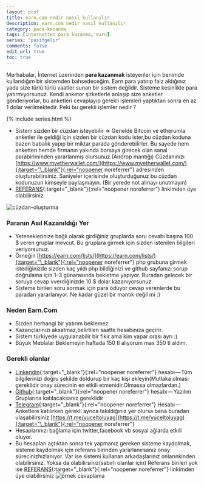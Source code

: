 ```yaml
---
layout: post
title: earn.com nedir nasıl kullanılır
description: earn.com nedir nasıl kullanılır
category: para-kazanma
tags: [internetten para kazanma, earn]
series: "pasifgelir"
comments: false
edit_url: true
toc: true
---
```


Merhabalar, İnternet üzerinden **para kazanmak** isteyenler için benimde kullandığım bir sistemden bahsedeceğim. Earn para yatırıp faiz aldığınız yada size türlü türlü vaatler sunan bir sistem değildir. Sisteme kesinlikle para yatırmıyorsunuz. Kendi anketor şirketlerle anlaşıp size anketler gönderiyorlar, bu anketleri cevaplayıp gerekli işlemleri yaptıktan sonra en az 1 dolar verilmektedir. Peki bu gerekli işlemler nedir ?

<!-- excerpt separator -->

{% include series.html %}

- Sistem sizden bir cüzdan isteyebilir => Genelde Bitcoin ve etherumla anketler ile geldiği için sizden bir cüzdan kodu ister,bu cüzdan koduna bazen babalık yapıp bir miktar parada gönderebilirler. Bu sayede hem anketten hemde firmanın yakında borsaya girecek olan sanal parabiriminden yararlanmış olursunuz.(Airdrop mantığı) Cüzdanınızı [https://www.myetherwallet.com/](https://www.myetherwallet.com/){:target="\_blank"}{:rel="noopener noreferrer"} adresinden oluşturabilirsiniz. Saniyeler içerisinde oluşturduğunuz bu cüzdan kodunuzun kimseyle paylaşmayın. (Bir yerede not almayı unutmayın)
- [REFERANS](http://earn.com/friday13/referral/?a=b6bpe21djavw2sar){:target="\_blank"}{:rel="noopener noreferrer"} linkimden üye olabilirsiniz.

![cüzdan-oluşturma](https://cdn-images-1.medium.com/max/1000/1*DteFSTUKSew7QxtXoOfv2A.gif)

### Paranın Asıl Kazanıldığı Yer

- Yeteneklerinize bağlı olarak girdiğiniz gruplarda soru cevabı başına 100 $ veren gruplar mevcut. Bu gruplara girmek için sizden istenilen bilgileri veriyorsunuz.
- Örneğin [https://earn.com/lists/](https://earn.com/lists/){:target="\_blank"}{:rel="noopener noreferrer"} php grubuna girmek istediğinizde sizden kaç yıldı php bildiğinizi ve github sayfanızı sorup doğrulama için 1–3 günarasında bekletme yapıyor. Buradan gelecek bir soruya cevap vverdiğinizde 10 $ dolar kazanıyorsunuz.
- Sisteme birileri soru sormak için para ödüyor cevap verenlerde bu paradan yararlanıyor. Ne kadar güzel bir mantık değil mi :)

### Neden Earn.Com

- Sizden herhangi bir yatırım beklemez
- Kazançlarınızı aksatmaz,belirtilen saatte hesabınıza geçirir.
- Sistem türkiyede uygulanabilir bir fikir ama kim yapar orası ayrı :)
- Büyük Meblalar Beklemeyin haftada 150 tl alıyorum max 350 tl aldım.

### Gerekli olanlar

- [Linkendin](https://www.linkedin.com/in/yuceltoluyag/){:target="\_blank"}{:rel="noopener noreferrer"} hesabı — Tüm bilgilerinizi doğru şekilde doldurup bir kaç kişi ekleyin(Mutlaka olması gereklidir onay sürecinin en etkili etmenidir.Olmassa olmazlardan.)
- [Github](https://github.com/yuceltoluyag){:target="\_blank"}{:rel="noopener noreferrer"} hesabı — Yazılım Gruplarına katılacaksanız gereklidir
- [Telegram](https://t.me/yuceltoluyag){:target="\_blank"}{:rel="noopener noreferrer"} Hesabı — Anketlere katılırken gerekli ayrıca takıldığınız yer olursa bana buradan ulaşabilirsiniz [https://t.me/yuceltoluyag](https://t.me/yuceltoluyag){:target="\_blank"}{:rel="noopener noreferrer"}
- Hesaplarınızı bağlama için twitter,facebook vb sosyal ağlarda etkili oluyor.
- Bu hesapları açtıktan sonra tek yapmanız gereken sisteme kaydolmak, sisteme kaydolmak için referans birinden yararlanırsanız onay sürecinizhızlanıyor. Var ise sistemi kullanan arkadaşlarınız onlarınkinden olabilirsiniz. Yoksa da olabilirsiniz(sabırlı olanlar için) Referans birileri yok ise [REFERANS](http://earn.com/friday13/referral/?a=b6bpe21djavw2sar){:target="\_blank"}{:rel="noopener noreferrer"} linkimden üye olabilirsiniz
  ![örnek cevaplama](https://cdn-images-1.medium.com/max/800/1*R8XgOsEhjDkUlyBLH0h0Fw.gif)
